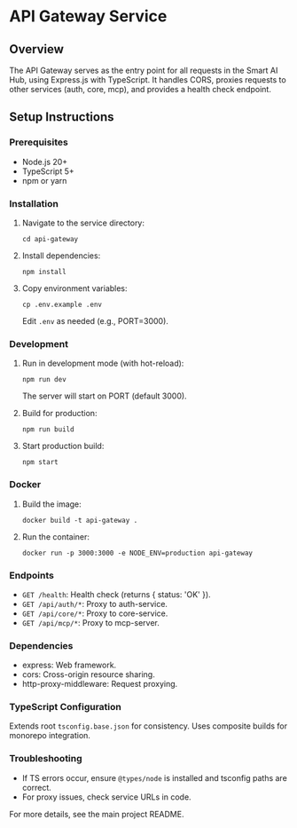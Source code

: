 # API Gateway Service

## Overview

The API Gateway serves as the entry point for all requests in the Smart AI Hub, using Express.js with TypeScript. It handles CORS, proxies requests to other services (auth, core, mcp), and provides a health check endpoint.

## Setup Instructions

### Prerequisites

- Node.js 20+
- TypeScript 5+
- npm or yarn

### Installation

1. Navigate to the service directory:

   ```
   cd api-gateway
   ```

2. Install dependencies:

   ```
   npm install
   ```

3. Copy environment variables:
   ```
   cp .env.example .env
   ```
   Edit `.env` as needed (e.g., PORT=3000).

### Development

1. Run in development mode (with hot-reload):

   ```
   npm run dev
   ```

   The server will start on PORT (default 3000).

2. Build for production:

   ```
   npm run build
   ```

3. Start production build:
   ```
   npm start
   ```

### Docker

1. Build the image:

   ```
   docker build -t api-gateway .
   ```

2. Run the container:
   ```
   docker run -p 3000:3000 -e NODE_ENV=production api-gateway
   ```

### Endpoints

- `GET /health`: Health check (returns { status: 'OK' }).
- `GET /api/auth/*`: Proxy to auth-service.
- `GET /api/core/*`: Proxy to core-service.
- `GET /api/mcp/*`: Proxy to mcp-server.

### Dependencies

- express: Web framework.
- cors: Cross-origin resource sharing.
- http-proxy-middleware: Request proxying.

### TypeScript Configuration

Extends root `tsconfig.base.json` for consistency. Uses composite builds for monorepo integration.

### Troubleshooting

- If TS errors occur, ensure `@types/node` is installed and tsconfig paths are correct.
- For proxy issues, check service URLs in code.

For more details, see the main project README.
